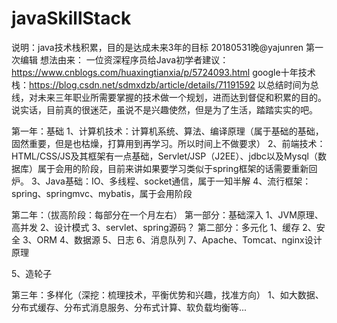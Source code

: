 # javaSkillStack
说明：java技术栈积累，目的是达成未来3年的目标
20180531晚@yajunren 第一次编辑
想法由来：
一位资深程序员给Java初学者建议：https://www.cnblogs.com/huaxingtianxia/p/5724093.html
google十年技术栈：https://blog.csdn.net/sdmxdzb/article/details/71191592
以总结时间为总线，对未来三年职业所需要掌握的技术做一个规划，进而达到督促和积累的目的。说实话，目前真的很迷茫，虽说不是兴趣使然，但是为了生活，踏踏实实的吧。

第一年：基础
1、计算机技术：计算机系统、算法、编译原理（属于基础的基础，固然重要，但是也枯燥，打算用到再学习。所以时间上不做要求）
2、前端技术：HTML/CSS/JS及其框架有一点基础，Servlet/JSP（J2EE）、jdbc以及Mysql（数据库）属于会用的阶段，目前来讲如果要学习类似于spring框架的话需要重新回炉。
3、Java基础：IO、多线程、socket通信，属于一知半解
4、流行框架：spring、springmvc、mybatis，属于会用阶段

第二年：（拔高阶段：每部分在一个月左右）
  第一部分：基础深入
  1、JVM原理、高并发
  2、设计模式
  3、servlet、spring源码？
  第二部分：多元化
  1、缓存
  2、安全
  3、ORM
  4、数据源
  5、日志
  6、消息队列
  7、Apache、Tomcat、nginx设计原理
  
  5、造轮子

第三年：多样化（深挖：梳理技术，平衡优势和兴趣，找准方向）
1、如大数据、分布式缓存、分布式消息服务、分布式计算、软负载均衡等...



